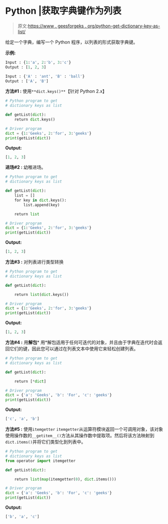 # Python |获取字典键作为列表

> 原文:[https://www . geesforgeks . org/python-get-dictionary-key-as-list/](https://www.geeksforgeeks.org/python-get-dictionary-keys-as-a-list/)

给定一个字典，编写一个 Python 程序，以列表的形式获取字典键。

**示例:**

```py
Input : {1:'a', 2:'b', 3:'c'}
Output : [1, 2, 3]

Input : {'A' : 'ant', 'B' : 'ball'}
Output : ['A', 'B']

```

**方法#1 :** 使用`**dict.keys()**`【针对 Python 2.x】

```py
# Python program to get 
# dictionary keys as list

def getList(dict):
    return dict.keys()

# Driver program
dict = {1:'Geeks', 2:'for', 3:'geeks'}
print(getList(dict))
```

**Output:**

```py
[1, 2, 3]

```

**进场#2 :** 幼稚进场。

```py
# Python program to get 
# dictionary keys as list

def getList(dict):
    list = []
    for key in dict.keys():
        list.append(key)

    return list

# Driver program
dict = {1:'Geeks', 2:'for', 3:'geeks'}
print(getList(dict))
```

**Output:**

```py
[1, 2, 3]

```

**方法#3 :** 对列表进行类型转换

```py
# Python program to get 
# dictionary keys as list

def getList(dict):

    return list(dict.keys())

# Driver program
dict = {1:'Geeks', 2:'for', 3:'geeks'}
print(getList(dict))
```

**Output:**

```py
[1, 2, 3]

```

**方法#4 :** 用**解包***
用*解包适用于任何可迭代的对象，并且由于字典在迭代时会返回它们的键，因此您可以通过在列表文本中使用它来轻松创建列表。

```py
# Python program to get 
# dictionary keys as list

def getList(dict):

    return [*dict]

# Driver program
dict = {'a': 'Geeks', 'b': 'For', 'c': 'geeks'}
print(getList(dict))
```

**Output:**

```py
['c', 'a', 'b']

```

**方法#5 :** 使用`itemgetter`
`itemgetter`从运算符模块返回一个可调用对象，该对象使用操作数的`__getitem__()`方法从其操作数中提取项。然后将该方法映射到`dict.items()`并将它们类型化到列表中。

```py
# Python program to get 
# dictionary keys as list
from operator import itemgetter

def getList(dict):

    return list(map(itemgetter(0), dict.items()))

# Driver program
dict = {'a': 'Geeks', 'b': 'For', 'c': 'geeks'}
print(getList(dict))
```

**Output:**

```py
['b', 'a', 'c']

```